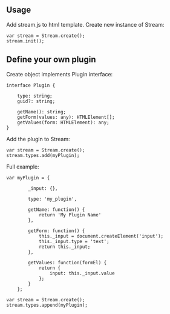 Usage
-----

Add stream.js to html template.
Create new instance of Stream:

```$js
var stream = Stream.create();
stream.init();
```

Define your own plugin
----------------------

Create object implements Plugin interface:

```$ts
interface Plugin {

    type: string;
    guid?: string;

    getName(): string;
    getForm(values: any): HTMLElement[];
    getValues(form: HTMLElement): any;
}
```

Add the plugin to Stream:

```$js
var stream = Stream.create();
stream.types.add(myPlugin);
```

Full example:

```$js
var myPlugin = {
        
        _input: {},

        type: 'my_plugin',

        getName: function() {
            return 'My Plugin Name'
        },

        getForm: function() {
            this._input = document.createElement('input');
            this._input.type = 'text';
            return this._input;
        },

        getValues: function(formEl) {
            return {
                input: this._input.value
            };
        }
    };

var stream = Stream.create();
stream.types.append(myPlugin);
```